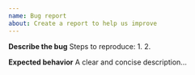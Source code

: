 ```yaml
---
name: Bug report
about: Create a report to help us improve
---
```


**Describe the bug**
Steps to reproduce:
1.
2.

**Expected behavior**
A clear and concise description...
